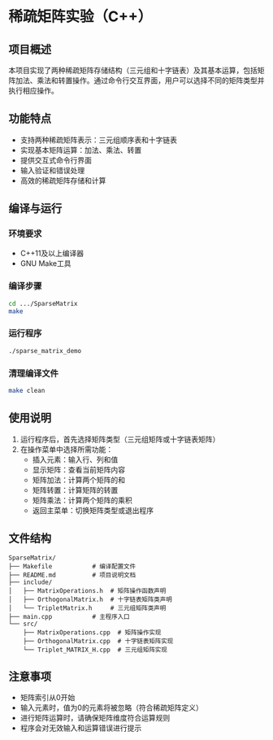 # 稀疏矩阵实验（C++）

## 项目概述
本项目实现了两种稀疏矩阵存储结构（三元组和十字链表）及其基本运算，包括矩阵加法、乘法和转置操作。通过命令行交互界面，用户可以选择不同的矩阵类型并执行相应操作。

## 功能特点
- 支持两种稀疏矩阵表示：三元组顺序表和十字链表
- 实现基本矩阵运算：加法、乘法、转置
- 提供交互式命令行界面
- 输入验证和错误处理
- 高效的稀疏矩阵存储和计算

## 编译与运行
### 环境要求
- C++11及以上编译器
- GNU Make工具

### 编译步骤
```bash
cd .../SparseMatrix
make
```

### 运行程序
```bash
./sparse_matrix_demo
```

### 清理编译文件
```bash
make clean
```

## 使用说明
1. 运行程序后，首先选择矩阵类型（三元组矩阵或十字链表矩阵）
2. 在操作菜单中选择所需功能：
   - 插入元素：输入行、列和值
   - 显示矩阵：查看当前矩阵内容
   - 矩阵加法：计算两个矩阵的和
   - 矩阵转置：计算矩阵的转置
   - 矩阵乘法：计算两个矩阵的乘积
   - 返回主菜单：切换矩阵类型或退出程序

## 文件结构
```
SparseMatrix/
├── Makefile           # 编译配置文件
├── README.md          # 项目说明文档
├── include/
│   ├── MatrixOperations.h  # 矩阵操作函数声明
│   ├── OrthogonalMatrix.h  # 十字链表矩阵类声明
│   └── TripletMatrix.h     # 三元组矩阵类声明
├── main.cpp           # 主程序入口
└── src/
    ├── MatrixOperations.cpp  # 矩阵操作实现
    ├── OrthogonalMatrix.cpp  # 十字链表矩阵实现
    └── Triplet_MATRIX_H.cpp  # 三元组矩阵实现
```

## 注意事项
- 矩阵索引从0开始
- 输入元素时，值为0的元素将被忽略（符合稀疏矩阵定义）
- 进行矩阵运算时，请确保矩阵维度符合运算规则
- 程序会对无效输入和运算错误进行提示